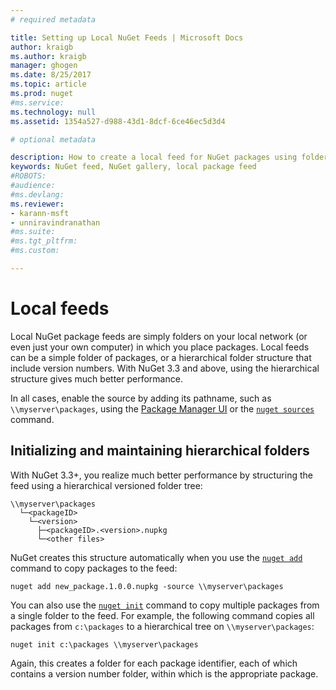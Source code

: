 ```yaml
---
# required metadata

title: Setting up Local NuGet Feeds | Microsoft Docs
author: kraigb
ms.author: kraigb
manager: ghogen
ms.date: 8/25/2017
ms.topic: article
ms.prod: nuget
#ms.service:
ms.technology: null
ms.assetid: 1354a527-d988-43d1-8dcf-6ce46ec5d3d4

# optional metadata

description: How to create a local feed for NuGet packages using folders on your local network
keywords: NuGet feed, NuGet gallery, local package feed
#ROBOTS:
#audience:
#ms.devlang:
ms.reviewer:
- karann-msft
- unniravindranathan
#ms.suite:
#ms.tgt_pltfrm:
#ms.custom:

---
```

# Local feeds

Local NuGet package feeds are simply folders on your local network (or even just your own computer) in which you place packages. Local feeds can be a simple folder of packages, or a hierarchical folder structure that include version numbers. With NuGet 3.3 and above, using the hierarchical structure gives much better performance.

In all cases, enable the source by adding its pathname, such as `\\myserver\packages`, using the [Package Manager UI](../tools/package-manager-ui.md#package-sources) or the [`nuget sources`](../tools/nuget-exe-cli-reference.md#sources) command.

## Initializing and maintaining hierarchical folders

With NuGet 3.3+, you realize much better performance by structuring the feed using a hierarchical versioned folder tree:

    \\myserver\packages
      └─<packageID>
        └─<version>
          ├─<packageID>.<version>.nupkg
          └─<other files>

NuGet creates this structure automatically when you use the [`nuget add`](../tools/nuget-exe-cli-reference.md#add) command to copy packages to the feed:

```
nuget add new_package.1.0.0.nupkg -source \\myserver\packages
```

You can also use the [`nuget init`](../tools/nuget-exe-cli-reference.md#init) command to copy multiple packages from a single folder to the feed. For example, the following command copies all packages from `c:\packages` to a hierarchical tree on `\\myserver\packages`:

```
nuget init c:\packages \\myserver\packages
```

Again, this creates a folder for each package identifier, each of which contains a version number folder, within which is the appropriate package.

